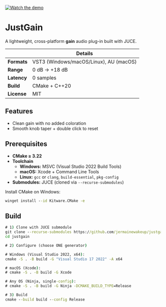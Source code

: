 [![Watch the demo](assets/demo.jpg)](https://youtu.be/0pzlRQJ2cRE?si=j0mQo_JE4lhHnAqN)

# JustGain

A lightweight, cross-platform **gain** audio plug-in built with JUCE.

|            | Details                                 |
|------------|-----------------------------------------|
| **Formats**| VST3 (Windows/macOS/Linux), AU (macOS)  |
| **Range**  | 0 dB → +18 dB                           |
| **Latency**| 0 samples                               |
| **Build**  | CMake + C++20                           |
| **License**| MIT                                     |

## Features
- Clean gain with no added coloration
- Smooth knob taper + double click to reset

## Prerequisites
- **CMake ≥ 3.22**
- **Toolchain**
  - **Windows:** MSVC (Visual Studio 2022 Build Tools)
  - **macOS:** Xcode + Command Line Tools
  - **Linux:** `gcc` or `clang`, `build-essential`, `pkg-config`
- **Submodules:** JUCE (cloned via `--recurse-submodules`)

Install CMake on Windows:
```bat
winget install --id Kitware.CMake -e
```

## Build
```cmd
# 1) Clone with JUCE submodule
git clone --recurse-submodules https://github.com/jermainewakeup/justgain.git
cd justgain

# 2) Configure (choose ONE generator)

# Windows (Visual Studio 2022, x64):
cmake -S . -B build -G "Visual Studio 17 2022" -A x64

# macOS (Xcode):
# cmake -S . -B build -G Xcode

# Any OS (Ninja, single-config):
# cmake -S . -B build -G Ninja -DCMAKE_BUILD_TYPE=Release

# 3) Build
cmake --build build --config Release
```
